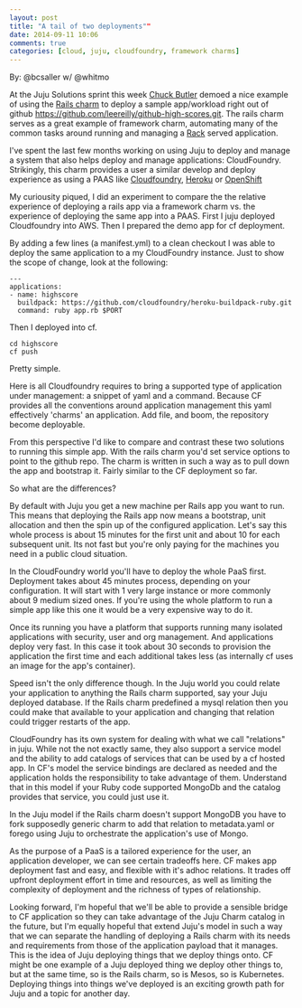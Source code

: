 ```yaml
---
layout: post
title: "A tail of two deployments""
date: 2014-09-11 10:06
comments: true
categories: [cloud, juju, cloudfoundry, framework charms]
---
```


By: @bcsaller w/ @whitmo

At the Juju Solutions sprint this week
[Chuck Butler](https://twitter.com/lazypower) demoed a nice example of
using the
[Rails charm](https://manage.jujucharms.com/charms/precise/rails) to
deploy a sample app/workload right out of github
<https://github.com/leereilly/github-high-scores.git>. The rails charm
serves as a great example of framework charm, automating many of the
common tasks around running and managing a
[Rack](http://rack.github.io/) served application.

I've spent the last few months working on using Juju to deploy and
manage a system that also helps deploy and manage applications:
CloudFoundry.  Strikingly, this charm provides a user a similar
develop and deploy experience as using a PAAS like [Cloudfoundry](http://cloudfoundry.org/index.html), [Heroku](https://manage.jujucharms.com/charms/precise/rails) or
[OpenShift](https://www.openshift.com/)

My curiousity piqued, I did an experiment to compare the the relative
experience of deploying a rails app via a framework charm vs. the
experience of deploying the same app into a PAAS.  First I juju
deployed Cloudfoundry into AWS. Then I prepared the demo app for cf
deployment.

By adding a few lines (a manifest.yml) to a clean checkout I was able
to deploy the same application to a my CloudFoundry instance. Just to
show the scope of change, look at the following:

    ---
    applications:
    - name: highscore
      buildpack: https://github.com/cloudfoundry/heroku-buildpack-ruby.git
      command: ruby app.rb $PORT


Then I deployed into cf.

  ```
  cd highscore
  cf push
  ```

Pretty simple.

Here is all Cloudfoundry requires to bring a supported type of
application under management: a snippet of yaml and a command. Because
CF provides all the conventions around application management this
yaml effectively 'charms' an application. Add file, and boom, the
repository become deployable.

From this perspective I'd like to compare and contrast these two solutions to
running this simple app. With the rails charm you'd set service options to
point to the github repo. The charm is written in such a way as to pull down
the app and bootstrap it. Fairly similar to the CF deployment so far.

So what are the differences?

By default with Juju you get a new machine per Rails app you want to
run. This means that deploying the Rails app now means a bootstrap,
unit allocation and then the spin up of the configured
application. Let's say this whole process is about 15 minutes for the
first unit and about 10 for each subsequent unit. Its not fast but
you're only paying for the machines you need in a public cloud
situation.

In the CloudFoundry world you'll have to deploy the whole PaaS
first. Deployment takes about 45 minutes process, depending on your
configuration.  It will start with 1 very large instance or more
commonly about 9 medium sized ones. If you're using the whole platform
to run a simple app like this one it would be a very expensive way to
do it.

Once its running you have a platform that supports running many
isolated applications with security, user and org management. And
applications deploy very fast. In this case it took about 30 seconds
to provision the application the first time and each additional takes
less (as internally cf uses an image for the app's container).

Speed isn't the only difference though. In the Juju world you could
relate your application to anything the Rails charm supported, say
your Juju deployed database. If the Rails charm predefined a mysql
relation then you could make that available to your application and
changing that relation could trigger restarts of the app.

CloudFoundry has its own system for dealing with what we call
"relations" in juju.  While not the not exactly same, they also
support a service model and the ability to add catalogs of services
that can be used by a cf hosted app. In CF's model the service
bindings are declared as needed and the application holds the
responsibility to take advantage of them. Understand that in this
model if your Ruby code supported MongoDb and the catalog provides
that service, you could just use it.

In the Juju model if the Rails charm doesn't support MongoDB you have
to fork supposedly generic charm to add that relation to
metadata.yaml or forego using Juju to orchestrate the
application's use of Mongo.

As the purpose of a PaaS is a tailored experience for the user, an
application developer, we can see certain tradeoffs here.  CF makes
app deployment fast and easy, and flexible with it's adhoc
relations. It trades off upfront deployment effort in time and
resources, as well as limiting the complexity of deployment and the
richness of types of relationship.

Looking forward, I'm hopeful that we'll be able to provide a sensible
bridge to CF application so they can take advantage of the Juju Charm
catalog in the future, but I'm equally hopeful that extend Juju's
model in such a way that we can separate the handling of deploying a
Rails charm with its needs and requirements from those of the
application payload that it manages. This is the idea of Juju
deploying things that we deploy things onto. CF might be one example
of a Juju deployed thing we deploy other things to, but at the same
time, so is the Rails charm, so is Mesos, so is Kubernetes. Deploying
things into things we've deployed is an exciting growth path for Juju
and a topic for another day.
